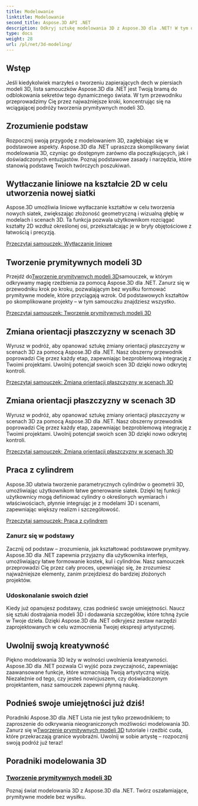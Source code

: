 ```yaml
---
title: Modelowanie
linktitle: Modelowanie
second_title: Aspose.3D API .NET
description: Odkryj sztukę modelowania 3D z Aspose.3D dla .NET! W tym obszernym samouczku z łatwością twórz urzekające prymitywne modele. Uwolnij swoją kreatywność już dziś.
type: docs
weight: 28
url: /pl/net/3d-modeling/
---
```


## Wstęp

Jeśli kiedykolwiek marzyłeś o tworzeniu zapierających dech w piersiach modeli 3D, lista samouczków Aspose.3D dla .NET jest Twoją bramą do odblokowania sekretów tego dynamicznego świata. W tym przewodniku przeprowadzimy Cię przez najważniejsze kroki, koncentrując się na wciągającej podróży tworzenia prymitywnych modeli 3D.

## Zrozumienie podstaw

Rozpocznij swoją przygodę z modelowaniem 3D, zagłębiając się w podstawowe aspekty. Aspose.3D dla .NET upraszcza skomplikowany świat modelowania 3D, czyniąc go dostępnym zarówno dla początkujących, jak i doświadczonych entuzjastów. Poznaj podstawowe zasady i narzędzia, które stanowią podstawę Twoich twórczych poszukiwań.

## Wytłaczanie liniowe na kształcie 2D w celu utworzenia nowej siatki

Aspose.3D umożliwia liniowe wytłaczanie kształtów w celu tworzenia nowych siatek, zwiększając złożoność geometryczną i wizualną głębię w modelach i scenach 3D. Ta funkcja pozwala użytkownikom rozciągać kształty 2D wzdłuż określonej osi, przekształcając je w bryły objętościowe z łatwością i precyzją.

[Przeczytaj samouczek: Wytłaczanie liniowe](./linear-extrusion/)

## Tworzenie prymitywnych modeli 3D

 Przejdź do[Tworzenie prymitywnych modeli 3D](./primitive-3d-models/)samouczek, w którym odkrywamy magię rzeźbienia za pomocą Aspose.3D dla .NET. Zanurz się w przewodniku krok po kroku, pozwalającym bez wysiłku formować prymitywne modele, które przyciągają wzrok. Od podstawowych kształtów po skomplikowane projekty – w tym samouczku znajdziesz wszystko.

[Przeczytaj samouczek: Tworzenie prymitywnych modeli 3D](./primitive-3d-models/)

## Zmiana orientacji płaszczyzny w scenach 3D

Wyrusz w podróż, aby opanować sztukę zmiany orientacji płaszczyzny w scenach 3D za pomocą Aspose.3D dla .NET. Nasz obszerny przewodnik poprowadzi Cię przez każdy etap, zapewniając bezproblemową integrację z Twoimi projektami. Uwolnij potencjał swoich scen 3D dzięki nowo odkrytej kontroli.

[Przeczytaj samouczek: Zmiana orientacji płaszczyzny w scenach 3D](./change-plane-orientation/)

## Zmiana orientacji płaszczyzny w scenach 3D

Wyrusz w podróż, aby opanować sztukę zmiany orientacji płaszczyzny w scenach 3D za pomocą Aspose.3D dla .NET. Nasz obszerny przewodnik poprowadzi Cię przez każdy etap, zapewniając bezproblemową integrację z Twoimi projektami. Uwolnij potencjał swoich scen 3D dzięki nowo odkrytej kontroli.

[Przeczytaj samouczek: Zmiana orientacji płaszczyzny w scenach 3D](./change-plane-orientation/)


## Praca z cylindrem

Aspose.3D ułatwia tworzenie parametrycznych cylindrów o geometrii 3D, umożliwiając użytkownikom łatwe generowanie siatek. Dzięki tej funkcji użytkownicy mogą definiować cylindry o określonych wymiarach i właściwościach, płynnie integrując je z modelami 3D i scenami, zapewniając większy realizm i szczegółowość.

[Przeczytaj samouczek: Praca z cylindrem](./working-with-cylinder/)



### Zanurz się w podstawy

Zacznij od podstaw – zrozumienia, jak kształtować podstawowe prymitywy. Aspose.3D dla .NET zapewnia przyjazny dla użytkownika interfejs, umożliwiający łatwe formowanie kostek, kul i cylindrów. Nasz samouczek przeprowadzi Cię przez cały proces, upewniając się, że zrozumiesz najważniejsze elementy, zanim przejdziesz do bardziej złożonych projektów.

### Udoskonalanie swoich dzieł

Kiedy już opanujesz podstawy, czas podnieść swoje umiejętności. Naucz się sztuki dostrajania modeli 3D i dodawania szczegółów, które tchną życie w Twoje dzieła. Dzięki Aspose.3D dla .NET odkryjesz zestaw narzędzi zaprojektowanych w celu wzmocnienia Twojej ekspresji artystycznej.

## Uwolnij swoją kreatywność

Piękno modelowania 3D leży w wolności uwolnienia kreatywności. Aspose.3D dla .NET pozwala Ci wyjść poza zwyczajność, zapewniając zaawansowane funkcje, które wzmacniają Twoją artystyczną wizję. Niezależnie od tego, czy jesteś nowicjuszem, czy doświadczonym projektantem, nasz samouczek zapewni płynną naukę.

## Podnieś swoje umiejętności już dziś!

 Poradniki Aspose.3D dla .NET Lista nie jest tylko przewodnikiem; to zaproszenie do odkrywania nieograniczonych możliwości modelowania 3D. Zanurz się w[Tworzenie prymitywnych modeli 3D](./primitive-3d-models/) tutoriale i rzeźbić cuda, które przekraczają granice wyobraźni. Uwolnij w sobie artystę – rozpocznij swoją podróż już teraz!
## Poradniki modelowania 3D
### [Tworzenie prymitywnych modeli 3D](./primitive-3d-models/)
Poznaj świat modelowania 3D z Aspose.3D dla .NET. Twórz oszałamiające, prymitywne modele bez wysiłku.